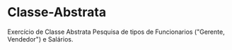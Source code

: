 # Classe-Abstrata
Exercício de Classe Abstrata 
Pesquisa de tipos de Funcionarios ("Gerente, Vendedor") e Salários.
